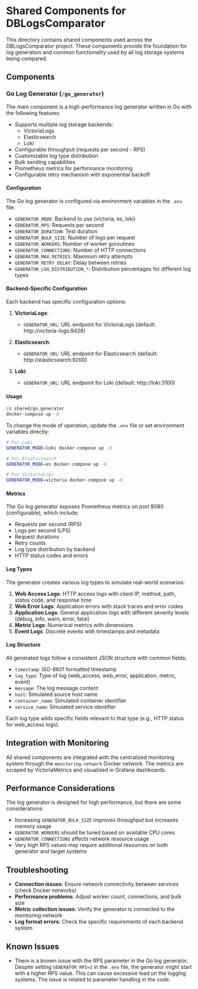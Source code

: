 # Shared Components for DBLogsComparator

This directory contains shared components used across the DBLogsComparator project. These components provide the foundation for log generation and common functionality used by all log storage systems being compared.

## Components

### Go Log Generator (`/go_generator`)

The main component is a high-performance log generator written in Go with the following features:

- Supports multiple log storage backends:
  - VictoriaLogs
  - Elasticsearch
  - Loki
- Configurable throughput (requests per second - RPS)
- Customizable log type distribution
- Bulk sending capabilities
- Prometheus metrics for performance monitoring
- Configurable retry mechanism with exponential backoff

#### Configuration

The Go log generator is configured via environment variables in the `.env` file:

- `GENERATOR_MODE`: Backend to use (victoria, es, loki)
- `GENERATOR_RPS`: Requests per second
- `GENERATOR_DURATION`: Test duration
- `GENERATOR_BULK_SIZE`: Number of logs per request
- `GENERATOR_WORKERS`: Number of worker goroutines
- `GENERATOR_CONNECTIONS`: Number of HTTP connections
- `GENERATOR_MAX_RETRIES`: Maximum retry attempts
- `GENERATOR_RETRY_DELAY`: Delay between retries
- `GENERATOR_LOG_DISTRIBUTION_*`: Distribution percentages for different log types

#### Backend-Specific Configuration

Each backend has specific configuration options:

1. **VictoriaLogs**:
   - `GENERATOR_URL`: URL endpoint for VictoriaLogs (default: http://victoria-logs:9428)

2. **Elasticsearch**:
   - `GENERATOR_URL`: URL endpoint for Elasticsearch (default: http://elasticsearch:9200)

3. **Loki**:
   - `GENERATOR_URL`: URL endpoint for Loki (default: http://loki:3100)

#### Usage

```bash
cd shared/go_generator
docker-compose up -d
```

To change the mode of operation, update the `.env` file or set environment variables directly:

```bash
# For Loki
GENERATOR_MODE=loki docker-compose up -d

# For Elasticsearch
GENERATOR_MODE=es docker-compose up -d

# For VictoriaLogs
GENERATOR_MODE=victoria docker-compose up -d
```

#### Metrics

The Go log generator exposes Prometheus metrics on port 8080 (configurable), which include:

- Requests per second (RPS)
- Logs per second (LPS)
- Request durations
- Retry counts
- Log type distribution by backend
- HTTP status codes and errors

#### Log Types

The generator creates various log types to simulate real-world scenarios:

1. **Web Access Logs**: HTTP access logs with client IP, method, path, status code, and response time
2. **Web Error Logs**: Application errors with stack traces and error codes
3. **Application Logs**: General application logs with different severity levels (debug, info, warn, error, fatal)
4. **Metric Logs**: Numerical metrics with dimensions
5. **Event Logs**: Discrete events with timestamps and metadata

#### Log Structure

All generated logs follow a consistent JSON structure with common fields:

- `timestamp`: ISO-8601 formatted timestamp
- `log_type`: Type of log (web_access, web_error, application, metric, event)
- `message`: The log message content
- `host`: Simulated source host name
- `container_name`: Simulated container identifier
- `service_name`: Simulated service identifier

Each log type adds specific fields relevant to that type (e.g., HTTP status for web_access logs).

## Integration with Monitoring

All shared components are integrated with the centralized monitoring system through the `monitoring-network` Docker network. The metrics are scraped by VictoriaMetrics and visualized in Grafana dashboards.

## Performance Considerations

The log generator is designed for high performance, but there are some considerations:

- Increasing `GENERATOR_BULK_SIZE` improves throughput but increases memory usage
- `GENERATOR_WORKERS` should be tuned based on available CPU cores
- `GENERATOR_CONNECTIONS` affects network resource usage
- Very high RPS values may require additional resources on both generator and target systems

## Troubleshooting

- **Connection issues**: Ensure network connectivity between services (check Docker networks)
- **Performance problems**: Adjust worker count, connections, and bulk size
- **Metric collection issues**: Verify the generator is connected to the monitoring network
- **Log format errors**: Check the specific requirements of each backend system

## Known Issues

- There is a known issue with the RPS parameter in the Go log generator. Despite setting `GENERATOR_RPS=2` in the `.env` file, the generator might start with a higher RPS value. This can cause excessive load on the logging systems. The issue is related to parameter handling in the code.
